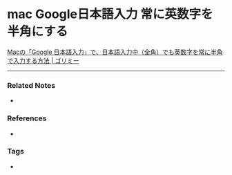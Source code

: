 # mac Google日本語入力 常に英数字を半角にする
[Macの「Google 日本語入力」で、日本語入力中（全角）でも英数字を常に半角で入力する方法 | ゴリミー](https://gori.me/mac/mac-tips/27395)

----
### Related Notes
- 

### References
- 

### Tags
- 